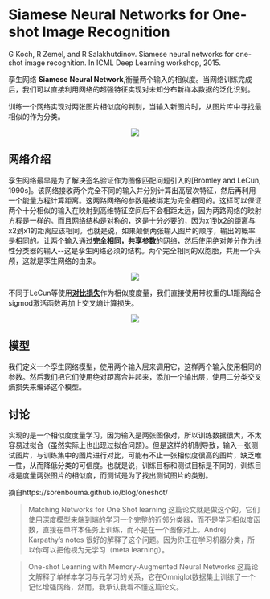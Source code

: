 # Siamese Neural Networks for One-shot Image Recognition
 G Koch, R Zemel, and R Salakhutdinov. Siamese neural networks for one-shot image recognition. In ICML Deep Learning workshop, 2015.
 
孪生网络 **Siamese Neural Network**,衡量两个输入的相似度。当网络训练完成后，我们可以直接利用网络的超强特征实现对未知分布新样本数据的泛化识别。

训练一个网络实现对两张图片相似度的判别，当输入新图片时，从图片库中寻找最相似的作为分类。

<div align="center">
<img src="https://i.loli.net/2018/04/20/5ad99d7b21d95.png"  />
</div>

## 网络介绍

孪生网络最早是为了解决签名验证作为图像匹配问题引入的[Bromley and LeCun, 1990s]。该网络接收两个完全不同的输入并分别计算出高层次特征，然后再利用一个能量方程计算距离。这两路网络的参数是被绑定为完全相同的。这样可以保证两个十分相似的输入在映射到高维特征空间后不会相距太远，因为两路网络的映射方程是一样的。而且网络结构是对称的，这是十分必要的，因为x1到x2的距离与x2到x1的距离应该相同。也就是说，如果颠倒两张输入图片的顺序，输出的概率是相同的。让两个输入通过**完全相同，共享参数**的网络，然后使用绝对差分作为线性分类器的输入--这是孪生网络必须的结构。两个完全相同的双胞胎，共用一个头颅，这就是孪生网络的由来。

<div align="center">
<img src="https://i.loli.net/2018/04/20/5ad99bd8e443b.png"  />
</div>

不同于LeCun等使用[**对比损失**](https://blog.csdn.net/autocyz/article/details/53149760)作为相似度度量，我们直接使用带权重的L1距离结合sigmod激活函数再加上交叉熵计算损失。

<div align="center">
<img src="https://i.loli.net/2018/04/20/5ad9a0cdf0e38.png"  />
</div>

## 模型

我们定义一个孪生网络模型，使用两个输入层来调用它，这样两个输入使用相同的参数。然后我们把它们使用绝对距离合并起来，添加一个输出层，使用二分类交叉熵损失来编译这个模型。

## 讨论

实现的是一个相似度度量学习，因为输入是两张图像对，所以训练数据很大，不太容易过拟合（虽然实际上也出现过拟合问题）。但是这样的机制导致，输入一张测试图片，与训练集中的图片进行对比，可能有不止一张相似度很高的图片，缺乏唯一性，从而降低分类的可信度。也就是说，训练目标和测试目标是不同的，训练目标是度量两张图片的相似度，而测试是为了找出测试图片的类别。

摘自https://sorenbouma.github.io/blog/oneshot/

> Matching Networks for One Shot learning 这篇论文就是做这个的。它们使用深度模型来端到端的学习一个完整的近邻分类器，而不是学习相似度函数，直接在单样本任务上训练，而不是在一个图像对上。Andrej Karpathy’s notes 很好的解释了这个问题。因为你正在学习机器分类，所以你可以把他视为元学习（meta learning）。

> One-shot Learning with Memory-Augmented Neural Networks 这篇论文解释了单样本学习与元学习的关系，它在Omniglot数据集上训练了一个记忆增强网络，然而，我承认我看不懂这篇论文。
